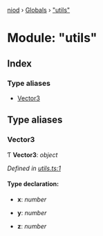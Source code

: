 [niod](../README.md) › [Globals](../globals.md) › ["utils"](_utils_.md)

# Module: "utils"

## Index

### Type aliases

* [Vector3](_utils_.md#vector3)

## Type aliases

###  Vector3

Ƭ **Vector3**: *object*

*Defined in [utils.ts:1](https://github.com/Ked57/NIOD/blob/1fd2777/src/utils.ts#L1)*

#### Type declaration:

* **x**: *number*

* **y**: *number*

* **z**: *number*
